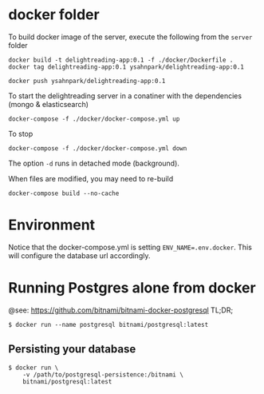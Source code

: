 # docker folder

To build docker image of the server, execute the following from the `server` folder

```
docker build -t delightreading-app:0.1 -f ./docker/Dockerfile .
docker tag delightreading-app:0.1 ysahnpark/delightreading-app:0.1

docker push ysahnpark/delightreading-app:0.1
```

To start the delightreading server in a conatiner with the dependencies (mongo & elasticsearch)
```
docker-compose -f ./docker/docker-compose.yml up
```
To stop
  ```
  docker-compose -f ./docker/docker-compose.yml down
  ```

The option `-d` runs in detached mode (background).

When files are modified, you may need to re-build
  ```
  docker-compose build --no-cache
  ```

# Environment
Notice that the docker-compose.yml is setting `ENV_NAME=.env.docker`. This will
configure the database url accordingly.

# Running Postgres alone from docker
@see: https://github.com/bitnami/bitnami-docker-postgresql
TL;DR;

```
$ docker run --name postgresql bitnami/postgresql:latest
```

## Persisting your database

```
$ docker run \
    -v /path/to/postgresql-persistence:/bitnami \
    bitnami/postgresql:latest
```
